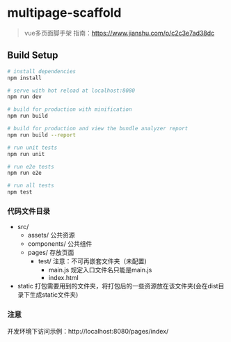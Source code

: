 # multipage-scaffold

> vue多页面脚手架
> 指南：https://www.jianshu.com/p/c2c3e7ad38dc

## Build Setup

``` bash
# install dependencies
npm install

# serve with hot reload at localhost:8080
npm run dev

# build for production with minification
npm run build

# build for production and view the bundle analyzer report
npm run build --report

# run unit tests
npm run unit

# run e2e tests
npm run e2e

# run all tests
npm test
```

### 代码文件目录
- src/
  - assets/         公共资源
  - components/     公共组件
  - pages/           存放页面
      - test/       注意：不可再嵌套文件夹（未配置)
        - main.js  规定入口文件名只能是main.js
        - index.html
- static 打包需要用到的文件夹，将打包后的一些资源放在该文件夹(会在dist目录下生成static文件夹)


### 注意
开发环境下访问示例：http://localhost:8080/pages/index/
